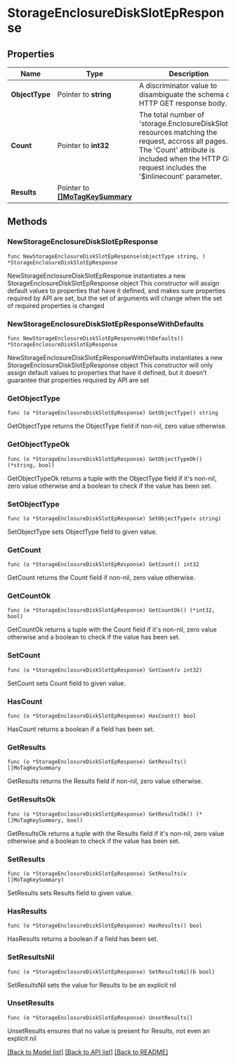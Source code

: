 # StorageEnclosureDiskSlotEpResponse

## Properties

Name | Type | Description | Notes
------------ | ------------- | ------------- | -------------
**ObjectType** | Pointer to **string** | A discriminator value to disambiguate the schema of a HTTP GET response body. | 
**Count** | Pointer to **int32** | The total number of &#39;storage.EnclosureDiskSlotEp&#39; resources matching the request, accross all pages. The &#39;Count&#39; attribute is included when the HTTP GET request includes the &#39;$inlinecount&#39; parameter. | [optional] 
**Results** | Pointer to [**[]MoTagKeySummary**](MoTagKeySummary.md) |  | [optional] 

## Methods

### NewStorageEnclosureDiskSlotEpResponse

`func NewStorageEnclosureDiskSlotEpResponse(objectType string, ) *StorageEnclosureDiskSlotEpResponse`

NewStorageEnclosureDiskSlotEpResponse instantiates a new StorageEnclosureDiskSlotEpResponse object
This constructor will assign default values to properties that have it defined,
and makes sure properties required by API are set, but the set of arguments
will change when the set of required properties is changed

### NewStorageEnclosureDiskSlotEpResponseWithDefaults

`func NewStorageEnclosureDiskSlotEpResponseWithDefaults() *StorageEnclosureDiskSlotEpResponse`

NewStorageEnclosureDiskSlotEpResponseWithDefaults instantiates a new StorageEnclosureDiskSlotEpResponse object
This constructor will only assign default values to properties that have it defined,
but it doesn't guarantee that properties required by API are set

### GetObjectType

`func (o *StorageEnclosureDiskSlotEpResponse) GetObjectType() string`

GetObjectType returns the ObjectType field if non-nil, zero value otherwise.

### GetObjectTypeOk

`func (o *StorageEnclosureDiskSlotEpResponse) GetObjectTypeOk() (*string, bool)`

GetObjectTypeOk returns a tuple with the ObjectType field if it's non-nil, zero value otherwise
and a boolean to check if the value has been set.

### SetObjectType

`func (o *StorageEnclosureDiskSlotEpResponse) SetObjectType(v string)`

SetObjectType sets ObjectType field to given value.


### GetCount

`func (o *StorageEnclosureDiskSlotEpResponse) GetCount() int32`

GetCount returns the Count field if non-nil, zero value otherwise.

### GetCountOk

`func (o *StorageEnclosureDiskSlotEpResponse) GetCountOk() (*int32, bool)`

GetCountOk returns a tuple with the Count field if it's non-nil, zero value otherwise
and a boolean to check if the value has been set.

### SetCount

`func (o *StorageEnclosureDiskSlotEpResponse) SetCount(v int32)`

SetCount sets Count field to given value.

### HasCount

`func (o *StorageEnclosureDiskSlotEpResponse) HasCount() bool`

HasCount returns a boolean if a field has been set.

### GetResults

`func (o *StorageEnclosureDiskSlotEpResponse) GetResults() []MoTagKeySummary`

GetResults returns the Results field if non-nil, zero value otherwise.

### GetResultsOk

`func (o *StorageEnclosureDiskSlotEpResponse) GetResultsOk() (*[]MoTagKeySummary, bool)`

GetResultsOk returns a tuple with the Results field if it's non-nil, zero value otherwise
and a boolean to check if the value has been set.

### SetResults

`func (o *StorageEnclosureDiskSlotEpResponse) SetResults(v []MoTagKeySummary)`

SetResults sets Results field to given value.

### HasResults

`func (o *StorageEnclosureDiskSlotEpResponse) HasResults() bool`

HasResults returns a boolean if a field has been set.

### SetResultsNil

`func (o *StorageEnclosureDiskSlotEpResponse) SetResultsNil(b bool)`

 SetResultsNil sets the value for Results to be an explicit nil

### UnsetResults
`func (o *StorageEnclosureDiskSlotEpResponse) UnsetResults()`

UnsetResults ensures that no value is present for Results, not even an explicit nil

[[Back to Model list]](../README.md#documentation-for-models) [[Back to API list]](../README.md#documentation-for-api-endpoints) [[Back to README]](../README.md)


